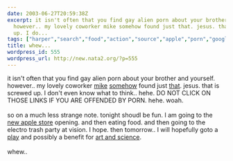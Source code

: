 ```yaml
---
date: 2003-06-27T20:59:38Z
excerpt: it isn't often that you find gay alien porn about your brother and yourself.
  however.. my lovely coworker mike somehow found just that. jesus. that is screwed
  up. I do...
tags: ["harper","search","food","action","source","apple","porn","google"]
title: whew...
wordpress_id: 555
wordpress_url: http://new.nata2.org/?p=555
---
```


it isn't often that you find gay alien porn about your brother and yourself. however.. my lovely coworker <a href="http://www.mikecompton.com/blog/">mike</a> <a href="http://www.google.com/search?sourceid=navclient&ie=UTF-8&oe=UTF-8&q=harper+is+a+cock">somehow</a> found just <a href="http://www.anzwers.org/free/andromeda/fanfic/Mandyfic/howtohandle.html">that</a>. jesus. that is screwed up. I don't even know what to think.. hehe. DO NOT CLICK ON THOSE LINKS IF YOU ARE OFFENDED BY PORN. hehe. woah.
<br/><br/>so on a much less strange note. tonight shoudl be fun. I am going to the <a href="http://www.apple.com/retail/northmichiganavenue/gallery1.html">new apple store</a> opening. and then eating food. and then going to the electro trash party at vision. I hope. then tomorrow.. I will hopefully goto a <a href="http://www.collaboraction.org/flashindex2.html">play</a> and possibly a benefit for <a href="http://artandsciencesalon.com/home.htm">art and science</a>. <br/><br/>whew.. 
